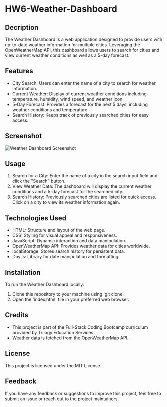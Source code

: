 # HW6-Weather-Dashboard

## Decription

The Weather Dashboard is a web application designed to provide users with up-to-date weather information for multiple cities. Leveraging the OpenWeatherMap API, this dashboard allows users to search for cities and view current weather conditions as well as a 5-day forecast.

## Features
- City Search: Users can enter the name of a city to search for weather information.
- Current Weather: Display of current weather conditions including temperature, humidity, wind speed, and weather icon.
- 5-Day Forecast: Provides a forecast for the next 5 days, including weather conditions and temperature.
- Search History: Keeps track of previously searched cities for easy access.

## Screenshot

![Weather Dashboard Screenshot](./Assets/Screenshot%202024-05-12%20at%206.50.43 PM.png)

## Usage

1. Search for a City: Enter the name of a city in the search input field and click the "Search" button.
2. View Weather Data: The dashboard will display the current weather conditions and a 5-day forecast for the searched city.
3. Search History: Previously searched cities are listed for quick access. Click on a city to view its weather information again.

## Technologies Used

- HTML: Structure and layout of the web page.
- CSS: Styling for visual appeal and responsiveness.
- JavaScript: Dynamic interaction and data manipulation.
- OpenWeatherMap API: Provides weather data for cities worldwide.
- localStorage: Stores search history for persistent data.
- Day.js: Library for date manipulation and formatting.

## Installation

To run the Weather Dashboard locally:

1. Clone this repository to your machine using 'git clone'.
2. Open the 'index.html' file in your preferred web browser.

## Credits

- This project is part of the Full-Stack Coding Bootcamp curriculum provided by Trilogy Education Services.
- Weather data is fetched from the OpenWeatherMap API.

## License

This project is licensed under the MIT License.

## Feedback

If you have any feedback or suggestions to improve this project, feel free to submit an issue or reach out to the project maintainers.

